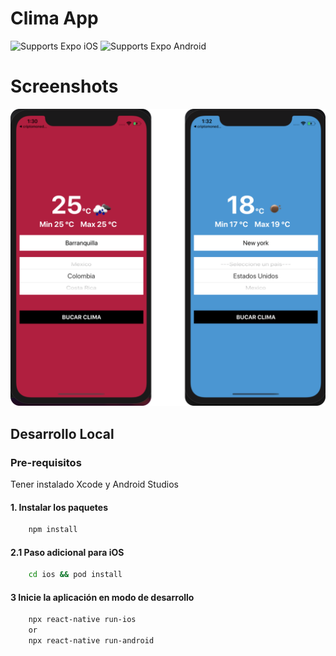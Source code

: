# Clima App
<p>
<img alt="Supports Expo iOS" longdesc="Supports Expo iOS" src="https://img.shields.io/badge/iOS-4630EB.svg?style=flat-square&logo=APPLE&labelColor=999999&logoColor=fff" />
<img alt="Supports Expo Android" longdesc="Supports Expo Android" src="https://img.shields.io/badge/Android-4630EB.svg?style=flat-square&logo=ANDROID&labelColor=A4C639&logoColor=fff" />
</p>

# Screenshots
![](screenshot/Untitled.png)

## Desarrollo Local
### Pre-requisitos

Tener instalado Xcode y Android Studios

#### 1. Instalar los paquetes 
```bash
    npm install 
```

#### 2.1 Paso adicional para iOS
```bash
    cd ios && pod install
```

#### 3 Inicie la aplicación en modo de desarrollo
```bash
    npx react-native run-ios
    or
    npx react-native run-android
```

